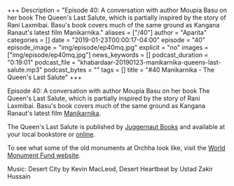 +++
Description = "Episode 40: A conversation with author Moupia Basu on her book The Queen's Last Salute, which is partially inspired by the story of Rani Laxmibai. Basu's book covers much of the same ground as Kangana Ranaut's latest film Manikarnika."
aliases = ["/40"]
author = "Aparita"
categories = []
date = "2019-01-23T00:00:17-04:00"
episode = "40"
episode_image = "img/episode/ep40mq.jpg"
explicit = "no"
images = ["img/episode/ep40mq.jpg"]
news_keywords = []
podcast_duration = "0:19:01"
podcast_file = "khabardaar-20190123-manikarnika-queens-last-salute.mp3"
podcast_bytes = ""
tags = []
title = "#40 Manikarnika - The Queen's Last Salute"
+++

Episode 40: A conversation with author Moupia Basu on her book The Queen's Last Salute, which is partially inspired by the story of Rani Laxmibai. Basu's book covers much of the same ground as Kangana Ranaut's latest film [Manikarnika](https://www.youtube.com/watch?time_continue=3&v=tKmkMVaNu9g).

The Queen's Last Salute is published by [Juggernaut Books](http://blog.juggernaut.in/queens_last_salute_lakshmibai_moupia_basu/) and available at your local bookstore or [online](https://www.amazon.in/Queens-Last-Salute-Jhansee-mutiny/dp/9353450241).

To see what some of the old monuments at Orchha look like, visit the [World Monument Fund website](https://www.wmf.org/project/sites-orchha).

Music: Desert City by Kevin MacLeod, Desert Heartbeat by Ustad Zakir Hussain
